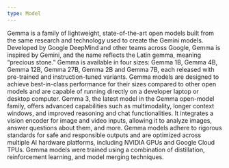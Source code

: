 ```yaml
---
type: Model
---
```


Gemma is a family of lightweight, state-of-the-art open models built from the same research and technology used to create the Gemini models. Developed by Google DeepMind and other teams across Google, Gemma is inspired by Gemini, and the name reflects the Latin gemma, meaning “precious stone.” Gemma is available in four sizes: Gemma 1B, Gemma 4B, Gemma 12B, Gemma 27B, Gemma 2B and Gemma 7B, each released with pre-trained and instruction-tuned variants. Gemma models are designed to achieve best-in-class performance for their sizes compared to other open models and are capable of running directly on a developer laptop or desktop computer. Gemma 3, the latest model in the Gemma open-model family, offers advanced capabilities such as multimodality, longer context windows, and improved reasoning and chat functionalities. It integrates a vision encoder for image and video inputs, allowing it to analyze images, answer questions about them, and more. Gemma models adhere to rigorous standards for safe and responsible outputs and are optimized across multiple AI hardware platforms, including NVIDIA GPUs and Google Cloud TPUs. Gemma models were trained using a combination of distillation, reinforcement learning, and model merging techniques.
